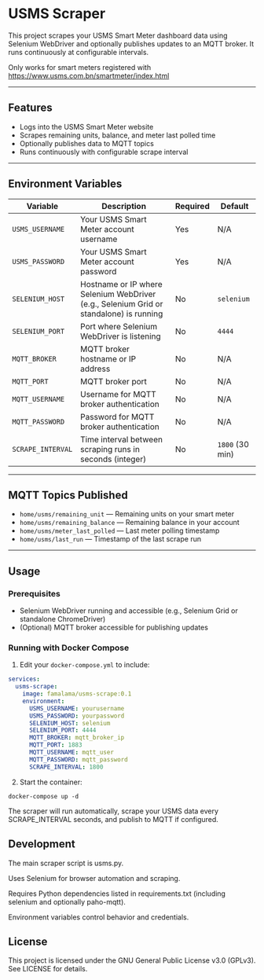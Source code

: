 # USMS Scraper

This project scrapes your USMS Smart Meter dashboard data using Selenium WebDriver and optionally publishes updates to an MQTT broker. It runs continuously at configurable intervals.

Only works for smart meters registered with https://www.usms.com.bn/smartmeter/index.html


---

## Features

- Logs into the USMS Smart Meter website  
- Scrapes remaining units, balance, and meter last polled time  
- Optionally publishes data to MQTT topics  
- Runs continuously with configurable scrape interval  

---

## Environment Variables

| Variable         | Description                                                                                     | Required | Default       |
|------------------|-------------------------------------------------------------------------------------------------|----------|---------------|
| `USMS_USERNAME`  | Your USMS Smart Meter account username                                                         | Yes      | N/A           |
| `USMS_PASSWORD`  | Your USMS Smart Meter account password                                                         | Yes      | N/A           |
| `SELENIUM_HOST`  | Hostname or IP where Selenium WebDriver (e.g., Selenium Grid or standalone) is running          | No       | `selenium`   |
| `SELENIUM_PORT`  | Port where Selenium WebDriver is listening                                                     | No       | `4444`        |
| `MQTT_BROKER`    | MQTT broker hostname or IP address                                                             | No       | N/A           |
| `MQTT_PORT`      | MQTT broker port                                                                               | No       | N/A           |
| `MQTT_USERNAME`  | Username for MQTT broker authentication                                                        | No       | N/A           |
| `MQTT_PASSWORD`  | Password for MQTT broker authentication                                                        | No       | N/A           |
| `SCRAPE_INTERVAL`| Time interval between scraping runs in seconds (integer)                                      | No       | `1800` (30 min)|

---

## MQTT Topics Published

- `home/usms/remaining_unit` — Remaining units on your smart meter  
- `home/usms/remaining_balance` — Remaining balance in your account  
- `home/usms/meter_last_polled` — Last meter polling timestamp  
- `home/usms/last_run` — Timestamp of the last scrape run  

---

## Usage

### Prerequisites

- Selenium WebDriver running and accessible (e.g., Selenium Grid or standalone ChromeDriver)  
- (Optional) MQTT broker accessible for publishing updates  

### Running with Docker Compose

1. Edit your `docker-compose.yml` to include:

```yaml
services:
  usms-scrape:
    image: famalama/usms-scrape:0.1
    environment:
      USMS_USERNAME: yourusername
      USMS_PASSWORD: yourpassword
      SELENIUM_HOST: selenium
      SELENIUM_PORT: 4444
      MQTT_BROKER: mqtt_broker_ip
      MQTT_PORT: 1883
      MQTT_USERNAME: mqtt_user
      MQTT_PASSWORD: mqtt_password
      SCRAPE_INTERVAL: 1800
```


2. Start the container:

```docker-compose up -d```

The scraper will run automatically, scrape your USMS data every SCRAPE_INTERVAL seconds, and publish to MQTT if configured.

## Development

The main scraper script is usms.py.

Uses Selenium for browser automation and scraping. 

Requires Python dependencies listed in requirements.txt (including selenium and optionally paho-mqtt). 

Environment variables control behavior and credentials.

## License

This project is licensed under the GNU General Public License v3.0 (GPLv3). See LICENSE for details.
